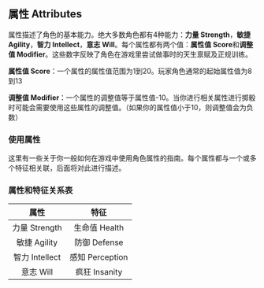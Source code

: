 ## 属性 Attributes

属性描述了角色的基本能力。绝大多数角色都有4种能力：**力量
Strength**，**敏捷 Agility**，**智力 Intellect**，**意志
Will**。每个属性都有两个值：**属性值 Score**和**调整值
Modifier**。这些数字反映了角色在游戏里尝试做事时的天生禀赋及正规训练。

**属性值
Score**：一个属性的属性值范围为1到20。玩家角色通常的起始属性值为8到13

**调整值
Modifier**：一个属性的调整值等于属性值-10。当你进行相关属性进行掷骰时可能会需要使用这些属性的调整值。（如果你的属性值小于10，则调整值会为负数）

### 使用属性

这里有一些关于你一般如何在游戏中使用角色属性的指南。每个属性都与一个或多个特征相关联，后面将对此进行描述。

### 属性和特征关系表

<table>
<thead>
<tr class="header">
<th style="TEXT-ALIGN: center">属性</th>
<th style="TEXT-ALIGN: center">特征</th>
</tr>
</thead>
<tbody>
<tr class="odd">
<td style="TEXT-ALIGN: center">力量 Strength</td>
<td style="TEXT-ALIGN: center">生命值 Health</td>
</tr>
<tr class="even">
<td style="TEXT-ALIGN: center">敏捷 Agility</td>
<td style="TEXT-ALIGN: center">防御 Defense</td>
</tr>
<tr class="odd">
<td style="TEXT-ALIGN: center">智力 Intellect</td>
<td style="TEXT-ALIGN: center">感知 Perception</td>
</tr>
<tr class="even">
<td style="TEXT-ALIGN: center">意志 Will</td>
<td style="TEXT-ALIGN: center">疯狂 Insanity</td>
</tr>
</tbody>
</table>

 

 

 

 
